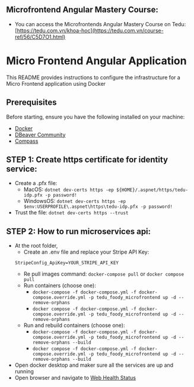 ## Microfrontend Angular Mastery Course:

- You can access the Microfrontends Angular Mastery Course on Tedu: [https://tedu.com.vn/khoa-hoc](https://tedu.com.vn/course-ref/56/C5D7O1.html)

# Micro Frontend Angular Application

This README provides instructions to configure the infrastructure for a Micro Frontend application using Docker

## Prerequisites

Before starting, ensure you have the following installed on your machine:

- [Docker](https://www.docker.com/get-started)
- [DBeaver Community](https://dbeaver.io/download/)
- [Compass](https://www.mongodb.com/products/tools/compass)


## STEP 1: Create https certificate for identity service:
- Create a .pfx file:
  - MacOS: `dotnet dev-certs https -ep ${HOME}/.aspnet/https/tedu-idp.pfx -p password!`
  - WindowsOS: `dotnet dev-certs https -ep $env:USERPROFILE\.aspnet\https\tedu-idp.pfx -p password!`
- Trust the file: `dotnet dev-certs https --trust`

## STEP 2: How to run microservices api:
- At the root folder,
  - Create an .env file and replace your Stripe API Key:
  ```dotenv
  StripeConfig_ApiKey=YOUR_STRIPE_API_KEY
  ```
  - Re pull images command: `docker-compose pull` or `docker compose pull`
  - Run containers (choose one):
    - `docker-compose -f docker-compose.yml -f docker-compose.override.yml -p tedu_foody_microfrontend up -d --remove-orphans`
    - `docker compose -f docker-compose.yml -f docker-compose.override.yml -p tedu_foody_microfrontend up -d --remove-orphans`
  - Run and rebuild containers (choose one):
    - `docker-compose -f docker-compose.yml -f docker-compose.override.yml -p tedu_foody_microfrontend up -d --remove-orphans --build`
    - `docker compose -f docker-compose.yml -f docker-compose.override.yml -p tedu_foody_microfrontend up -d --remove-orphans --build`
- Open docker desktop and maker sure all the services are up and running
- Open browser and navigate to [Web Health Status](http://localhost:6010/healthchecks-ui#/healthchecks)
